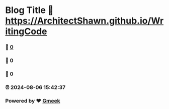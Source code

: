 # Blog Title :link: https://ArchitectShawn.github.io/WritingCode 
### :page_facing_up: [0](https://ArchitectShawn.github.io/WritingCode/tag.html) 
### :speech_balloon: 0 
### :hibiscus: 0 
### :alarm_clock: 2024-08-06 15:42:37 
### Powered by :heart: [Gmeek](https://github.com/Meekdai/Gmeek)
